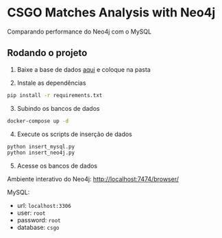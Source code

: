 # CSGO Matches Analysis with Neo4j

Comparando performance do Neo4j com o MySQL

## Rodando o projeto

1. Baixe a base de dados [aqui](https://www.kaggle.com/datasets/mateusdmachado/csgo-professional-matches) e coloque na pasta

2. Instale as dependências

```bash
pip install -r requirements.txt
```

3. Subindo os bancos de dados

```bash
docker-compose up -d
```

4. Execute os scripts de inserção de dados

```bash
python insert_mysql.py
python insert_neo4j.py
```

5. Acesse os bancos de dados

Ambiente interativo do Neo4j: [http://localhost:7474/browser/](http://localhost:7474/browser/)

MySQL: 
  - url: `localhost:3306`
  - user: `root`
  - password: `root`
  - database: `csgo`
